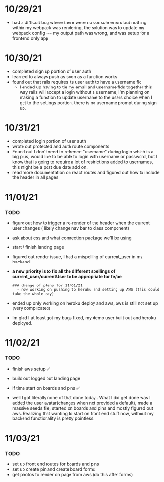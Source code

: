 # 10/29/21 
- had a difficult bug where there were no console errors but nothing within my webpack was rendering, the solution was to update my webpack config --- my output path was wrong, and was setup for a frontend only app 

# 10/30/21 

- completed sign up portion of user auth 
- learned to always push as soon as a function works 
- found out that rails requires its user auth to have a username fld 
  - I ended up having to tie my email and username flds together this way rails will accept a login without a username, I'm planning on making a function to update username to the users choice when I get to the settings portion. there is no username prompt during sign up. 

# 10/31/21

- completed login portion of user auth 
- wrote out protected and auth route components 
- Found out I don't need to refrence "username" during login which is a big plus, would like to be able to login with username or password, but I know that is going to require a lot of restrictions added to usernames, this might be a post due date add on. 
- read more documentation on react routes and figured out how to include the header in all pages



# 11/01/21 
### TODO 
  - figure out how to trigger a re-render of the header when the current user changes ( likely change nav bar to class component)
  - ask about css and what connection package we'll be using 
  - start / finish landing page 

- figured out render issue, I had a mispelling of current_user in my backend 
- **a new priority is to fix all the different spellings of current_user/currentUser to be appropriate for fe/be**

      ### change of plans for 11/01/21 
        - now working on pushing to heruku and setting up AWS (this could take the whole day)
- ended up only working on heroku deploy and aws, aws is still not set up (very complicated)
- Im glad I at least got my bugs fixed, my demo user built out and heroku deployed. 


# 11/02/21
### TODO 
  - finish aws setup ✅
  - build out logged out landing page 
  - if time start on boards and pins ✅

- well I got literally none of that done today.. What I did get done was I added the user avatar(changes when not provided a default), made a massive seeds file, started on boards and pins and mostly figured out aws. Realizing that wanting to start on front end stuff now, without my backend functionality is pretty pointless. 

# 11/03/21

### TODO
  - set up front end routes for boards and pins 
  - set up create pin and create board forms 
  - get photos to render on page from aws (do this after forms)



